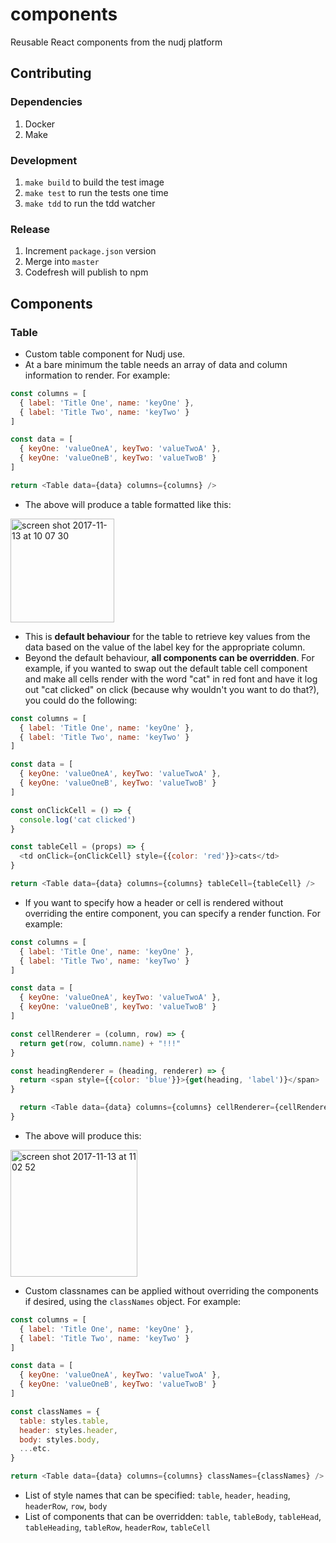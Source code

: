 # components

Reusable React components from the nudj platform

## Contributing

### Dependencies

1. Docker
1. Make

### Development

1. `make build` to build the test image
1. `make test` to run the tests one time
1. `make tdd` to run the tdd watcher

### Release

1. Increment `package.json` version
1. Merge into `master`
1. Codefresh will publish to npm

## Components

### Table

- Custom table component for Nudj use.
- At a bare minimum the table needs an array of data and column information to render. For example:

```javascript
const columns = [
  { label: 'Title One', name: 'keyOne' },
  { label: 'Title Two', name: 'keyTwo' }
]

const data = [
  { keyOne: 'valueOneA', keyTwo: 'valueTwoA' },
  { keyOne: 'valueOneB', keyTwo: 'valueTwoB' }
]

return <Table data={data} columns={columns} />
```

- The above will produce a table formatted like this:

<img width="166" alt="screen shot 2017-11-13 at 10 07 30" src="https://user-images.githubusercontent.com/24386407/32720129-822dacce-c85a-11e7-8043-38d1382a8b63.png">

- This is **default behaviour** for the table to retrieve key values from the data based on the value of the label key for the appropriate column.
- Beyond the default behaviour, **all components can be overridden**.  For example, if you wanted to swap out the default table cell component and make all cells render with the word "cat" in red font and have it log out "cat clicked" on click (because why wouldn't you want to do that?), you could do the following:

```javascript
const columns = [
  { label: 'Title One', name: 'keyOne' },
  { label: 'Title Two', name: 'keyTwo' }
]

const data = [
  { keyOne: 'valueOneA', keyTwo: 'valueTwoA' },
  { keyOne: 'valueOneB', keyTwo: 'valueTwoB' }
]

const onClickCell = () => {
  console.log('cat clicked')
}

const tableCell = (props) => {
  <td onClick={onClickCell} style={{color: 'red'}}>cats</td>
}

return <Table data={data} columns={columns} tableCell={tableCell} />
```

- If you want to specify how a header or cell is rendered without overriding the entire component, you can specify a render function.  For example:

```javascript
const columns = [
  { label: 'Title One', name: 'keyOne' },
  { label: 'Title Two', name: 'keyTwo' }
]

const data = [
  { keyOne: 'valueOneA', keyTwo: 'valueTwoA' },
  { keyOne: 'valueOneB', keyTwo: 'valueTwoB' }
]

const cellRenderer = (column, row) => {
  return get(row, column.name) + "!!!"
}

const headingRenderer = (heading, renderer) => {
  return <span style={{color: 'blue'}}>{get(heading, 'label')}</span>
}

  return <Table data={data} columns={columns} cellRenderer={cellRenderer} headingRenderer={headingRenderer} />
}
```

- The above will produce this:

<img width="203" alt="screen shot 2017-11-13 at 11 02 52" src="https://user-images.githubusercontent.com/24386407/32722630-67a98a6e-c862-11e7-941b-b096d16a9c71.png">

- Custom classnames can be applied without overriding the components if desired, using the  `classNames` object.  For example:

```javascript
const columns = [
  { label: 'Title One', name: 'keyOne' },
  { label: 'Title Two', name: 'keyTwo' }
]

const data = [
  { keyOne: 'valueOneA', keyTwo: 'valueTwoA' },
  { keyOne: 'valueOneB', keyTwo: 'valueTwoB' }
]

const classNames = {
  table: styles.table,
  header: styles.header,
  body: styles.body,
  ...etc.
}

return <Table data={data} columns={columns} classNames={classNames} />
```

- List of style names that can be specified: `table`, `header`, `heading`, `headerRow`, `row`, `body`
- List of components that can be overridden: `table`, `tableBody`, `tableHead`, `tableHeading`, `tableRow`, `headerRow`, `tableCell`
